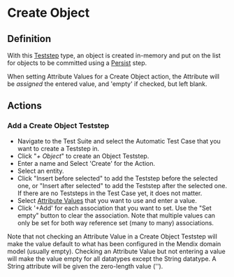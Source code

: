# Create Object

## Definition

With this [Teststep](../Teststep) type, an object is created in-memory and put on the list for objects to be committed using a [Persist](persist) step.

When setting Attribute Values for a Create Object action, the Attribute will be *assigned* the entered value, and 'empty' if checked, but left blank.

## Actions

### Add a Create Object Teststep

- Navigate to the Test Suite and select the Automatic Test Case that you want to create a Teststep in.
- Click "*+ Object*" to create an Object Teststep.
- Enter a name and Select 'Create' for the Action.
- Select an entity.
- Click "Insert before selected" to add the Teststep before the selected one, or "Insert after selected" to add the Teststep after the selected one. If there are no Teststeps in the Test Case yet, it does not matter.
- Select [Attribute Values](../attribute-value) that you want to use and enter a value.
- Click '+Add' for each association that you want to set. Use the <i class="fa-empty-set"></i> "Set empty" button to clear the association. Note that multiple values can only be set for both way reference set (many to many) associations.

Note that not checking an Attribute Value in a Create Object Teststep will make the value default to what has been configured in the Mendix domain model (usually empty).
Checking an Attribute Value but not entering a value will make the value empty for all datatypes except the String datatype. A String attribute will be given the zero-length value (''). 